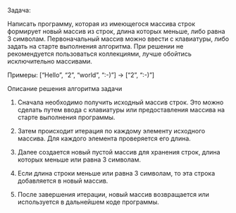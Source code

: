 Задача:

Написать программу, которая из имеющегося массива строк формирует новый массив из строк, длина которых меньше, либо равна 3 символам. Первоначальный массив можно ввести с клавиатуры, либо задать на старте выполнения алгоритма. При решении не рекомендуется пользоваться коллекциями, лучше обойтись исключительно массивами.

Примеры:
[“Hello”, “2”, “world”, “:-)”] → [“2”, “:-)”]


Описание решения алгоритма задачи

1. Сначала необходимо получить исходный массив строк. Это можно сделать путем ввода с клавиатуры или предоставления массива на старте выполнения программы.

2. Затем происходит итерация по каждому элементу исходного массива. Для каждого элемента проверяется его длина.

3. Далее создается новый пустой массив для хранения строк, длина которых меньше или равна 3 символам.

4. Если длина строки меньше или равна 3 символам, то эта строка добавляется в новый массив.

5. После завершения итерации, новый массив возвращается или используется в дальнейшем коде программы.
